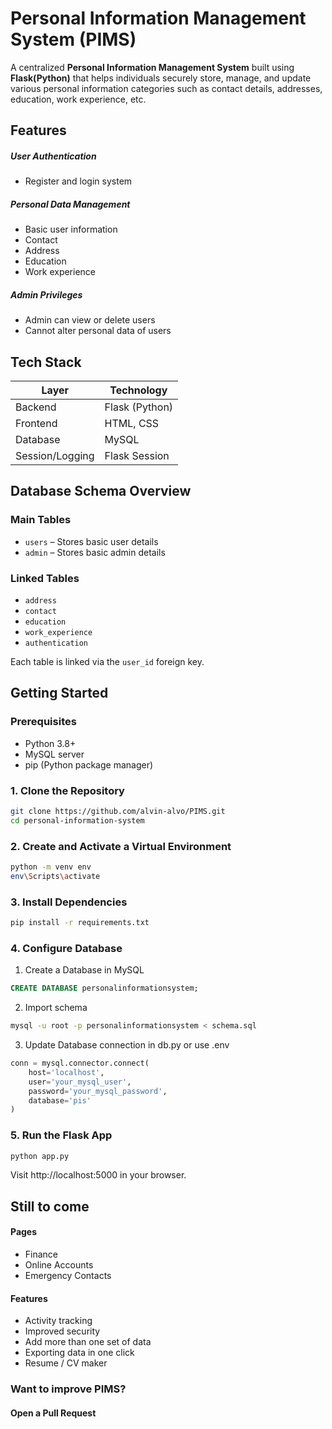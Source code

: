 #  Personal Information Management System (PIMS)

A centralized **Personal Information Management System** built using **Flask(Python)** that helps individuals securely store, manage, and update various personal information categories such as contact details, addresses, education, work experience, etc.


##  Features

##### **User Authentication**
  - Register and login system

##### **Personal Data Management**
  - Basic user information
  - Contact
  - Address
  - Education 
  - Work experience
 
##### **Admin Privileges**
  - Admin can view or delete users
  - Cannot alter personal data of users


##  Tech Stack

| Layer          | Technology      |
|----------------|-----------------|
| Backend        | Flask (Python)  |
| Frontend       | HTML, CSS       |
| Database       | MySQL           |
| Session/Logging| Flask Session   |



##  Database Schema Overview

###  Main Tables

- `users` – Stores basic user details
- `admin` – Stores basic admin details

###  Linked Tables

- `address`
- `contact`
- `education`
- `work_experience`
- `authentication`

Each table is linked via the `user_id` foreign key.


##  Getting Started

###  Prerequisites

- Python 3.8+ 
- MySQL server
- pip (Python package manager)

### 1. Clone the Repository
```bash
git clone https://github.com/alvin-alvo/PIMS.git
cd personal-information-system
```

### 2. Create and Activate a Virtual Environment
```sh
python -m venv env
env\Scripts\activate
```

### 3. Install Dependencies
```sh
pip install -r requirements.txt
```

### 4. Configure Database
1. Create a Database in MySQL 
```sql
CREATE DATABASE personalinformationsystem;
```
2. Import schema
```bash
mysql -u root -p personalinformationsystem < schema.sql
```
3. Update Database connection in db.py or use .env
```python
conn = mysql.connector.connect(
    host='localhost',
    user='your_mysql_user',
    password='your_mysql_password',
    database='pis'
)
```

### 5. Run the Flask App
```bash
python app.py
```
Visit http://localhost:5000 in your browser.

## Still to come

#### Pages
- Finance 
- Online Accounts
- Emergency Contacts
#### Features
- Activity tracking
- Improved security
- Add more than one set of data
- Exporting data in one click 
- Resume / CV maker

### Want to improve PIMS?
#### Open a Pull Request

